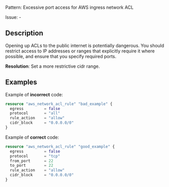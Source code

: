 Pattern: Excessive port access for AWS ingress network ACL

Issue: -

## Description

Opening up ACLs to the public internet is potentially dangerous. You should restrict access to IP addresses or ranges that explicitly require it where possible, and ensure that you specify required ports.

**Resolution**: Set a more restrictive cidr range.

## Examples

Example of **incorrect** code:

```terraform
resource "aws_network_acl_rule" "bad_example" {
  egress         = false
  protocol       = "all"
  rule_action    = "allow"
  cidr_block     = "0.0.0.0/0"
}
```

Example of **correct** code:

```terraform
resource "aws_network_acl_rule" "good_example" {
  egress         = false
  protocol       = "tcp"
  from_port      = 22
  to_port        = 22
  rule_action    = "allow"
  cidr_block     = "0.0.0.0/0"
}
```